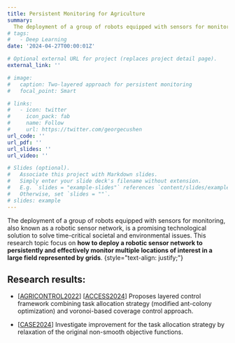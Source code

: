 ```yaml
---
title: Persistent Monitoring for Agriculture
summary: 
  The deployment of a group of robots equipped with sensors for monitoring, also known as a robotic sensor network, is a promising technological solution to solve time-critical societal and environmental issues. This research topic focus on **how to deploy a robotic sensor network to persistently and effectively monitor multiple locations of interest in a large field represented by grids**.
# tags:
#   - Deep Learning
date: '2024-04-27T00:00:01Z'

# Optional external URL for project (replaces project detail page).
external_link: ''

# image:
#   caption: Two-layered approach for persistent monitoring
#   focal_point: Smart

# links:
#   - icon: twitter
#     icon_pack: fab
#     name: Follow
#     url: https://twitter.com/georgecushen
url_code: ''
url_pdf: ''
url_slides: ''
url_video: ''

# Slides (optional).
#   Associate this project with Markdown slides.
#   Simply enter your slide deck's filename without extension.
#   E.g. `slides = "example-slides"` references `content/slides/example-slides.md`.
#   Otherwise, set `slides = ""`.
# slides: example
---
```


The deployment of a group of robots equipped with sensors for monitoring, also known as a robotic sensor network, is a promising technological solution to solve time-critical societal and environmental issues. This research topic focus on **how to deploy a robotic sensor network to persistently and effectively monitor multiple locations of interest in a large field represented by grids**.
{style="text-align: justify;"}

## Research results:
- [[AGRICONTROL2022](../../publication/priandana-2022/)]
  [[ACCESS2024](../../publication/atman-2024/)]
  Proposes layered control framework combining task allocation strategy (modified ant-colony optimization) and voronoi-based coverage control approach.

- [[CASE2024](../../publication/fikri-2024/)]
  Investigate improvement for the task allocation strategy by relaxation of the original non-smooth objective functions.
